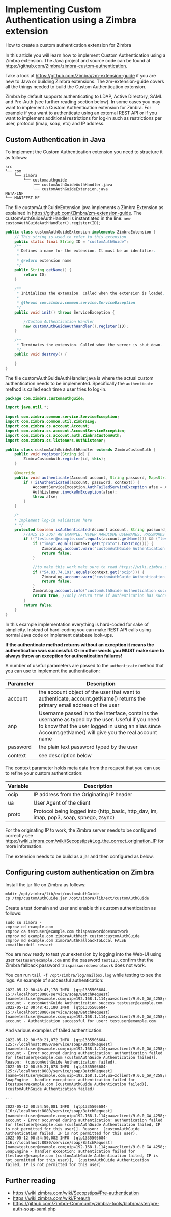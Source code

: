# Implementing Custom Authentication using a Zimbra extension

How to create a custom authentication extension for Zimbra

In this article you will learn how to implement Custom Authentication using a Zimbra extension. The Java project and source code can be found at https://github.com/Zimbra/zimbra-custom-authentication.

Take a look at https://github.com/Zimbra/zm-extension-guide if you are new to Java or building Zimbra extensions. The zm-extension-guide covers all the things needed to build the Custom Authentication extension.

Zimbra by default supports authenticating to LDAP, Active Directory, SAML and Pre-Auth (see further reading section below). In some cases you may want to implement a Custom Authentication extension for Zimbra. For example if you want to authenticate using an external REST API or if you want to implement additional restrictions for log-in such as restrictions per user, protocol (imap, soap, etc) and IP address.

## Custom Authentication in Java 

To implement the Custom Authentication extension you need to structure it as follows:

````
src
└── com
    └── zimbra
        └── customauthguide
            ├── customAuthGuideAuthHandler.java
            └── customAuthGuideExtension.java
META-INF
└── MANIFEST.MF
````

The file customAuthGuideExtension.java implements a Zimbra Extension as explained in https://github.com/Zimbra/zm-extension-guide. The customAuthGuideAuthHandler is instantiated in the line: `new customAuthGuideAuthHandler().register(ID);`

````java
public class customAuthGuideExtension implements ZimbraExtension {
    // This string is used to refer to this extension
    public static final String ID = "customAuthGuide";
    /**
     * Defines a name for the extension. It must be an identifier.
     *
     * @return extension name
     */
    public String getName() {
        return ID;
    }

    /**
     * Initializes the extension. Called when the extension is loaded.
     *
     * @throws com.zimbra.common.service.ServiceException
     */
    public void init() throws ServiceException {

        //Custom Authentication Handler
        new customAuthGuideAuthHandler().register(ID);
    }

    /**
     * Terminates the extension. Called when the server is shut down.
     */
    public void destroy() {

    }
}
````
The file customAuthGuideAuthHandler.java is where the actual custom authentication needs to be implemented. Specifically the `authenticate` method is called each time a user tries to log-in.

````java
package com.zimbra.customauthguide;

import java.util.*;

import com.zimbra.common.service.ServiceException;
import com.zimbra.common.util.ZimbraLog;
import com.zimbra.cs.account.Account;
import com.zimbra.cs.account.AccountServiceException;
import com.zimbra.cs.account.auth.ZimbraCustomAuth;
import com.zimbra.cs.listeners.AuthListener;

public class customAuthGuideAuthHandler extends ZimbraCustomAuth {
    public void register(String id) {
        ZimbraCustomAuth.register(id, this);
    }

    @Override
    public void authenticate(Account account, String password, Map<String, Object> context, List<String> args) throws ServiceException {
        if (!isAuthenticated(account, password, context)) {
            AccountServiceException.AuthFailedServiceException afse = AccountServiceException.AuthFailedServiceException.AUTH_FAILED("customAuthGuide Authentication failed");
            AuthListener.invokeOnException(afse);
            throw afse;
        }
    }

    /*
    * Implement log-in validation here
    * */
    protected boolean isAuthenticated(Account account, String password, Map<String, Object> context) {
        //THIS IS JUST AN EXAMPLE, NEVER HARDCODE USERNAMES, PASSWORDS AND IP'S THIS WAY!!
        if (("testuser@example.com".equals(account.getName())) && ("test123".equals(password))) {
            if ("imap".equals(context.get("proto").toString())) {
                ZimbraLog.account.warn("customAuthGuide Authentication failed, IMAP is not permitted for this user %s", account.getName());
                return false;
            }

            //to make this work make sure to read https://wiki.zimbra.com/wiki/Secopstips#Log_the_correct_origination_IP
            if ("54.83.74.191".equals(context.get("ocip"))) {
                ZimbraLog.account.warn("customAuthGuide Authentication failed, IP is not permitted for this user %s", account.getName());
                return false;
            }
            ZimbraLog.account.info("customAuthGuide Authentication success %s", account.getName());
            return true; //only return true if authentication has succeeded!
        }
        return false;
    }
}


````

In this example implementation everything is hard-coded for sake of simplicity. Instead of hard-coding you can make REST API calls using normal Java code or implement database look-ups.

**If the authenticate method returns without an exception it means the authentication was successful. Or in other words you MUST make sure to always throw an exception for authentication failures!**

A number of useful parameters are passed to the `authenticate` method that you can use to implement the authentication:

| Parameter | Description |
|---|---|
| account | the account object of the user that want to authenticate, account.getName() returns the primary email address of the user |
| anp | Username passed in to the interface, contains the username as typed by the user. Useful if you need to know that the user logged in using an alias since Account.getName() will give you the real account name
| password | the plain text password typed by the user |
| context | see description below |

The context parameter holds meta data from the request that you can use to refine your custom authentication:

| Variable | Description |
|---|---|
| ocip | IP address from the Originating IP header |
| ua | User Agent of the client |
| proto | Protocol being logged into (http_basic, http_dav, im, imap, pop3, soap, spnego, zsync) |

For the originating IP to work, the Zimbra server needs to be configured correctly see https://wiki.zimbra.com/wiki/Secopstips#Log_the_correct_origination_IP for more information.

The extension needs to be build as a jar and then configured as below.

## Configuring custom authentication on Zimbra

Install the jar file on Zimbra as follows:

````
mkdir /opt/zimbra/lib/ext/customAuthGuide
cp /tmp/customAuthGuide.jar /opt/zimbra/lib/ext/customAuthGuide
````

Create a test domain and user and enable this custom authentication as follows:

````
sudo su zimbra -
zmprov cd example.com
zmprov ca testuser@example.com thispassworddoesnotwork
zmprov md example.com zimbraAuthMech custom:customAuthGuide
zmprov md example.com zimbraAuthFallbackToLocal FALSE
zmmailboxdctl restart
````

You are now ready to test your extension by logging into the Web-UI using user `testuser@example.com` and the password `test123`, confirm that the Zimbra fallback password `thispassworddoesnotwork` does not work.

You can run `tail -f /opt/zimbra/log/mailbox.log` while testing to see the logs. An example of successful authentication:

````
2022-05-12 08:48:43,178 INFO  [qtp1335505684-15://localhost:8080/service/soap/BatchRequest] [name=testuser@example.com;oip=192.168.1.114;ua=zclient/9.0.0_GA_4258;soapId=7ab4b771;] account - customAuthGuide Authentication success testuser@example.com
2022-05-12 08:48:43,180 INFO  [qtp1335505684-15://localhost:8080/service/soap/BatchRequest] [name=testuser@example.com;oip=192.168.1.114;ua=zclient/9.0.0_GA_4258;soapId=7ab4b771;] account - Authentication successful for user: testuser@example.com
````

And various examples of failed authentication:

````
2022-05-12 08:50:21,072 INFO  [qtp1335505684-125://localhost:8080/service/soap/BatchRequest] [name=testuser@example.com;oip=192.168.1.114;ua=zclient/9.0.0_GA_4258;soapId=7ab4b781;] account - Error occurred during authentication: authentication failed for [testuser@example.com (customAuthGuide Authentication failed)]. Reason:  (customAuthGuide Authentication failed).
2022-05-12 08:50:21,073 INFO  [qtp1335505684-125://localhost:8080/service/soap/BatchRequest] [name=testuser@example.com;oip=192.168.1.114;ua=zclient/9.0.0_GA_4258;soapId=7ab4b781;] SoapEngine - handler exception: authentication failed for [testuser@example.com (customAuthGuide Authentication failed)],  (customAuthGuide Authentication failed)

...

2022-05-12 08:54:50,081 INFO  [qtp1335505684-116://localhost:8080/service/soap/BatchRequest] [name=testuser@example.com;oip=192.168.1.114;ua=zclient/9.0.0_GA_4258;soapId=72aefed5;] account - Error occurred during authentication: authentication failed for [testuser@example.com (customAuthGuide Authentication failed, IP is not permitted for this user)]. Reason:  (customAuthGuide Authentication failed, IP is not permitted for this user).
2022-05-12 08:54:50,082 INFO  [qtp1335505684-116://localhost:8080/service/soap/BatchRequest] [name=testuser@example.com;oip=192.168.1.114;ua=zclient/9.0.0_GA_4258;soapId=72aefed5;] SoapEngine - handler exception: authentication failed for [testuser@example.com (customAuthGuide Authentication failed, IP is not permitted for this user)],  (customAuthGuide Authentication failed, IP is not permitted for this user)
````
## Further reading

- https://wiki.zimbra.com/wiki/Secopstips#Pre-authentication 
- https://wiki.zimbra.com/wiki/Preauth
- https://github.com/Zimbra-Community/zimbra-tools/blob/master/pre-auth-soap-saml.php
